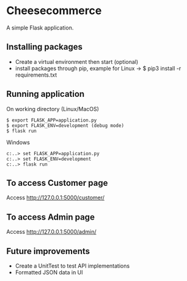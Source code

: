 # Cheesecommerce
A simple Flask application. 

## Installing packages
* Create a virtual environment then start (optional)
* install packages through pip, example for Linux -> $ pip3 install -r requirements.txt

## Running application
On working directory (Linux/MacOS)
```
$ export FLASK_APP=application.py
$ export FLASK_ENV=development (debug mode)
$ flask run
```
Windows
```
c:..> set FLASK_APP=application.py
c:..> set FLASK_ENV=development
c:..> flask run
```
## To access Customer page
Access http://127.0.0.1:5000/customer/

## To access Admin page
Access http://127.0.0.1:5000/admin/

## Future improvements
* Create a UnitTest to test API implementations
* Formatted JSON data in UI